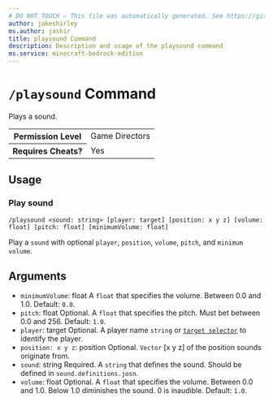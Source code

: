 ```yaml
---
# DO NOT TOUCH — This file was automatically generated. See https://github.com/mojang/minecraftapidocsgenerator to modify descriptions, examples, etc.
author: jakeshirley
ms.author: jashir
title: playsound Command
description: Description and usage of the playsound command
ms.service: minecraft-bedrock-edition
---
```

# `/playsound` Command
Plays a sound.

<table>
  <tr>
    <th>Permission Level</th>
    <td>Game Directors</td>
  </tr>
  <tr>
    <th>Requires Cheats?</th>
    <td>Yes</td>
  </tr>
</table>

## Usage
### Play sound
`/playsound <sound: string> [player: target] [position: x y z] [volume: float] [pitch: float] [minimumVolume: float]`

Play a `sound` with optional `player`, `position`, `volume`, `pitch`, and `minimum volume`.

## Arguments
- `minimumVolume`: float
A `float` that specifies the volume. Between 0.0 and 1.0.
Default: `0.0`.
- `pitch`: float
Optional. A `float` that specifies the pitch. Must bet between 0.0 and 256.
Default: `1.0`.
- `player`: target
Optional. A player name `string` or [`target selector`](https://learn.microsoft.com/minecraft/creator/documents/commandsintroduction#target-selectors) to identify the player.
- `position: x y z`: position
Optional. `Vector` [x y z] of the position sounds originate from.
- `sound`: string
Required. A `string` that defines the sound. Should be defined in `sound.definitions.josn`.
- `volume`: float
Optional. A `float` that specifies the volume. Between 0.0 and 1.0. Below 1.0 diminishes the sound. 0 is inaudible.
Default: `1.0`.
